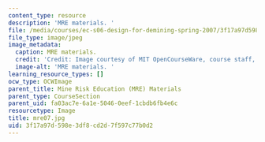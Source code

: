 ```yaml
---
content_type: resource
description: 'MRE materials. '
file: /media/courses/ec-s06-design-for-demining-spring-2007/3f17a97d598e3df8cd2d7f597c77b0d2_mre07.jpg
file_type: image/jpeg
image_metadata:
  caption: MRE materials.
  credit: 'Credit: Image courtesy of MIT OpenCourseWare, course staff, and students.'
  image-alt: 'MRE materials. '
learning_resource_types: []
ocw_type: OCWImage
parent_title: Mine Risk Education (MRE) Materials
parent_type: CourseSection
parent_uid: fa03ac7e-6a1e-5046-0eef-1cbdb6fb4e6c
resourcetype: Image
title: mre07.jpg
uid: 3f17a97d-598e-3df8-cd2d-7f597c77b0d2
---
```

